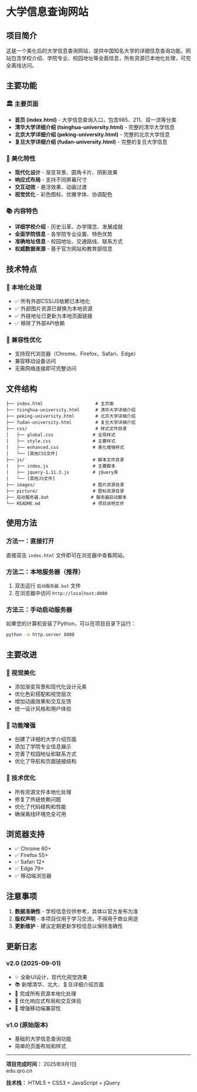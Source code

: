 # 大学信息查询网站

## 项目简介

这是一个美化后的大学信息查询网站，提供中国知名大学的详细信息查询功能。网站包含学校介绍、学院专业、校园地址等全面信息，所有资源已本地化处理，可完全离线访问。

## 主要功能

### 🏛️ 主要页面
- **首页 (index.html)** - 大学信息查询入口，包含985、211、双一流等分类
- **清华大学详细介绍 (tsinghua-university.html)** - 完整的清华大学信息
- **北京大学详细介绍 (peking-university.html)** - 完整的北京大学信息  
- **复旦大学详细介绍 (fudan-university.html)** - 完整的复旦大学信息

### 🎨 美化特性
- **现代化设计** - 渐变背景、圆角卡片、阴影效果
- **响应式布局** - 支持不同屏幕尺寸
- **交互动效** - 悬浮效果、动画过渡
- **视觉优化** - 彩色图标、优雅字体、协调配色

### 📚 内容特色
- **详细学校介绍** - 历史沿革、办学理念、发展成就
- **全面学院信息** - 各学院专业设置、特色优势
- **准确地址信息** - 校园地址、交通路线、联系方式
- **权威数据来源** - 基于官方网站和教育部信息

## 技术特点

### 🔧 本地化处理
- ✅ 所有外部CSS/JS依赖已本地化
- ✅ 外部图片资源已替换为本地资源
- ✅ 外链地址已更新为本地页面链接
- ✅ 移除了外部API依赖

### 🎯 兼容性优化
- 支持现代浏览器（Chrome、Firefox、Safari、Edge）
- 兼容移动设备访问
- 无需网络连接即可完整访问

## 文件结构

```
├── index.html                    # 主页面
├── tsinghua-university.html      # 清华大学详细介绍
├── peking-university.html        # 北京大学详细介绍  
├── fudan-university.html         # 复旦大学详细介绍
├── css/                          # 样式文件目录
│   ├── global.css               # 全局样式
│   ├── style.css                # 主要样式
│   ├── enhanced.css             # 美化增强样式
│   └── [其他CSS文件]
├── js/                          # 脚本文件目录
│   ├── index.js                 # 主要脚本
│   ├── jquery-1.11.3.js         # jQuery库
│   └── [其他JS文件]
├── images/                      # 图片资源目录
├── picture/                     # 图标资源目录
├── 启动服务器.bat                # 服务器启动脚本
└── README.md                    # 项目说明文件
```

## 使用方法

### 方法一：直接打开
直接双击 `index.html` 文件即可在浏览器中查看网站。

### 方法二：本地服务器（推荐）
1. 双击运行 `启动服务器.bat` 文件
2. 在浏览器中访问 `http://localhost:8080`

### 方法三：手动启动服务器
如果您的计算机安装了Python，可以在项目目录下运行：
```bash
python -m http.server 8080
```

## 主要改进

### 🎨 视觉美化
- 添加渐变背景和现代化设计元素
- 优化色彩搭配和视觉层次
- 增加动画效果和交互反馈
- 统一设计风格和用户体验

### 📱 功能增强  
- 创建了详细的大学介绍页面
- 添加了学院专业信息展示
- 完善了校园地址和联系方式
- 优化了导航和页面链接结构

### 🔧 技术优化
- 所有资源文件本地化处理
- 修复了外链依赖问题
- 优化了代码结构和性能
- 确保离线环境完全可用

## 浏览器支持

- ✅ Chrome 60+
- ✅ Firefox 55+  
- ✅ Safari 12+
- ✅ Edge 79+
- ✅ 移动端浏览器

## 注意事项

1. **数据准确性** - 学校信息仅供参考，具体以官方发布为准
2. **版权声明** - 本项目仅用于学习交流，不得用于商业用途
3. **更新维护** - 建议定期更新学校信息以保持准确性

## 更新日志

### v2.0 (2025-09-01)
- ✨ 全新UI设计，现代化视觉效果
- 📚 新增清华、北大、复旦详细介绍页面
- 🔧 完成所有资源本地化处理
- 🎯 优化响应式布局和交互体验
- 📱 增强移动端兼容性

### v1.0 (原始版本)
- 基础的大学信息查询功能
- 简单的页面布局和样式

---

**项目完成时间：** 2025年9月1日  
edu.qro.cn

**技术栈：** HTML5 + CSS3 + JavaScript + jQuery
